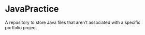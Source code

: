 # JavaPractice
A repository to store Java files that aren't associated with a specific portfolio project
